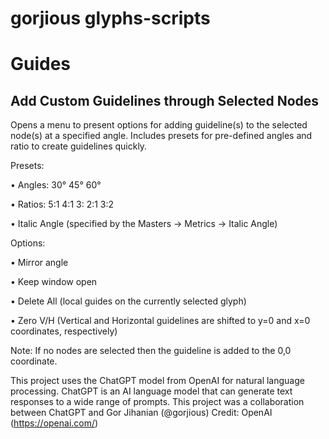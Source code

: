 # gorjious glyphs-scripts
# Guides
## Add Custom Guidelines through Selected Nodes
Opens a menu to present options for adding guideline(s) to the selected node(s) at a specified angle. Includes presets for pre-defined angles and ratio to create guidelines quickly.

Presets:

• Angles: 30° 45° 60°

• Ratios: 5:1 4:1 3: 2:1 3:2

• Italic Angle (specified by the Masters -> Metrics -> Italic Angle)

Options: 

• Mirror angle

• Keep window open

• Delete All (local guides on the currently selected glyph)

• Zero V/H (Vertical and Horizontal guidelines are shifted to y=0 and x=0 coordinates, respectively)

Note: If no nodes are selected then the guideline is added to the 0,0 coordinate.

This project uses the ChatGPT model from OpenAI for natural language processing.
ChatGPT is an AI language model that can generate text responses to a wide range of prompts.
This project was a collaboration between ChatGPT and Gor Jihanian (@gorjious)
Credit: OpenAI (https://openai.com/)
